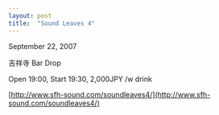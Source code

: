 ```yaml
---
layout: post
title:  "Sound Leaves 4"
---
```

September 22, 2007

吉祥寺 Bar Drop

Open 19:00, Start 19:30, 2,000JPY /w drink

[http://www.sfh-sound.com/soundleaves4/](http://www.sfh-sound.com/soundleaves4/)
